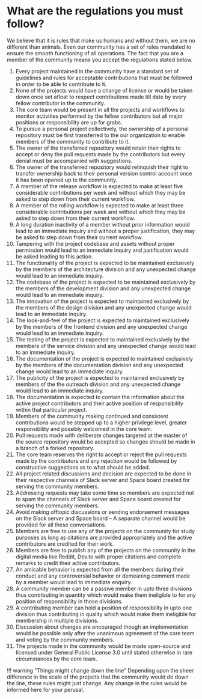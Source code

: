 # What are the regulations you must follow?

We believe that it is rules that make us humans and without them, we are no different than animals. Even our community has a set of rules mandated to ensure the smooth functioning of all operations. The fact that you are a member of the community means you accept the regulations stated below.

1. Every project maintained in the community have a standard set of guidelines and rules for acceptable contributions that must be followed in order to be able to contribute to it. 
2. None of the projects would have a change of license or would be taken down once set afloat to respect contributions made till date by every fellow contributor in the community.
3. The core team would be present in all the projects and workflows to monitor activities performed by the fellow contributors but all major positions or responsibility are up for grabs.
4. To pursue a personal project collectively, the ownership of a personal repository must be first transferred to the our organization to enable members of the community to contribute to it.
5. The owner of the transferred repository would retain their rights to accept or deny the pull requests made by the contributors but every denial must be accompanied with suggestions.
6. The owner of the transferred repository would relinquish their right to transfer ownership back to their personal version control account once it has been opened up to the community.
7. A member of the release workflow is expected to make at least five considerable contributions per week and without which they may be asked to step down from their current workflow.
8. A member of the rolling workflow is expected to make at least three considerable contributions per week and without which they may be asked to step down from their current workflow.
9. A long duration inactivity of a member without prior information would lead to an immediate inquiry and without a proper justification, they may be asked to step down from their current workflow.
10. Tampering with the project codebase and assets without proper permission would lead to an immediate inquiry and justification would be asked leading to this action.
11. The functionality of the project is expected to be maintained exclusively by the members of the architecture division and any unexpected change would lead to an immediate inquiry.
12. The codebase of the project is expected to be maintained exclusively by the members of the development division and any unexpected change would lead to an immediate inquiry.
13. The innovation of the project is expected to maintained exclusively by the members of the design division and any unexpected change would lead to an immediate inquiry.
14. The look-and-feel of the project is expected to maintained exclusively by the members of the frontend division and any unexpected change would lead to an immediate inquiry.
15. The testing of the project is expected to maintained exclusively by the members of the service division and any unexpected change would lead to an immediate inquiry.
16. The documentation of the project is expected to maintained exclusively by the members of the documentation division and any unexpected change would lead to an immediate inquiry.
17. The publicity of the project is expected to maintained exclusively by members of the the outreach division and any unexpected change would lead to an immediate inquiry.
18. The documentation is expected to contain the information about the active project contributors and their active position of responsibility within that particular project.
19. Members of the community making continued and consistent contributions would be stepped up to a higher privilege level, greater responsibility and possibly welcomed in the core team.
20. Pull requests made with deliberate changes targeted at the master of the source repository would be accepted so changes should be made in a branch of a forked repository.
21. The core team reserves the right to accept or reject the pull requests made by the contributors and any rejection would be followed by constructive suggestions as to what should be added.
22. All project related discussions and decision are expected to be done in their respective channels of Slack server and Space board created for serving the community members.
23. Addressing requests may take some time so members are expected not to spam the channels of Slack server and Space board created for serving the community members.
24. Avoid making offtopic discussions or sending endorsement messages on the Slack server and Space board – A separate channel would be provided for all these conversations.
25. Members are free to use any of the projects on the community for study purposes as long as citations are provided appropriately and the active contributors are credited for their work.
26. Members are free to publish any of the projects on the community in the digital media like Reddit, Dev.to with proper citations and complete remarks to credit their active contributors.
27. An amicable behavior is expected from all the members during their conduct and any controversial behavior or demeaning comment made by a member would lead to immediate enquiry.
28. A community member can be a passive member in upto three divisions thus contributing in quantity which would make them ineligible to for any position of responsibility in those divisions.
29. A contributing member can hold a position of responsibility in upto one division thus contributing in quality which would make them ineligible for membership in multiple divisions.
30. Discussion about changes are encouraged though an implementation would be possible only after the unanimous agreement of the core team and voting by the community members.
31. The projects made in the community would be made open-source and licensed under General Public License 3.0 until stated otherwise in rare circumstances by the core team.

!!! warning "Things might change down the line"
    Depending upon the sheer difference in the scale of the projects that the community would do down the line, these rules might just change. Any change in the rules would be informed here for your perusal.